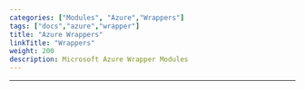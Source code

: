 ```yaml
---
categories: ["Modules", "Azure","Wrappers"]
tags: ["docs","azure","wrapper"] 
title: "Azure Wrappers"
linkTitle: "Wrappers"
weight: 200
description: Microsoft Azure Wrapper Modules
---
```

<hr>